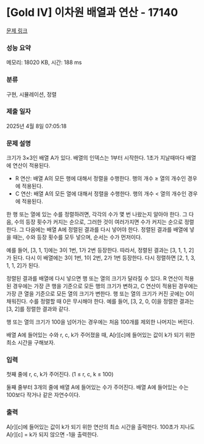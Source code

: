# [Gold IV] 이차원 배열과 연산 - 17140 

[문제 링크](https://www.acmicpc.net/problem/17140) 

### 성능 요약

메모리: 18020 KB, 시간: 188 ms

### 분류

구현, 시뮬레이션, 정렬

### 제출 일자

2025년 4월 8일 07:05:18

### 문제 설명

<p>크기가 3×3인 배열 A가 있다. 배열의 인덱스는 1부터 시작한다. 1초가 지날때마다 배열에 연산이 적용된다.</p>

<ul>
	<li>R 연산: 배열 A의 모든 행에 대해서 정렬을 수행한다. 행의 개수 ≥ 열의 개수인 경우에 적용된다.</li>
	<li>C 연산: 배열 A의 모든 열에 대해서 정렬을 수행한다. 행의 개수 < 열의 개수인 경우에 적용된다.</li>
</ul>

<p>한 행 또는 열에 있는 수를 정렬하려면, 각각의 수가 몇 번 나왔는지 알아야 한다. 그 다음, 수의 등장 횟수가 커지는 순으로, 그러한 것이 여러가지면 수가 커지는 순으로 정렬한다. 그 다음에는 배열 A에 정렬된 결과를 다시 넣어야 한다. 정렬된 결과를 배열에 넣을 때는, 수와 등장 횟수를 모두 넣으며, 순서는 수가 먼저이다.</p>

<p>예를 들어, [3, 1, 1]에는 3이 1번, 1가 2번 등장한다. 따라서, 정렬된 결과는 [3, 1, 1, 2]가 된다. 다시 이 배열에는 3이 1번, 1이 2번, 2가 1번 등장한다. 다시 정렬하면 [2, 1, 3, 1, 1, 2]가 된다.</p>

<p>정렬된 결과를 배열에 다시 넣으면 행 또는 열의 크기가 달라질 수 있다. R 연산이 적용된 경우에는 가장 큰 행을 기준으로 모든 행의 크기가 변하고, C 연산이 적용된 경우에는 가장 큰 열을 기준으로 모든 열의 크기가 변한다. 행 또는 열의 크기가 커진 곳에는 0이 채워진다. 수를 정렬할 때 0은 무시해야 한다. 예를 들어, [3, 2, 0, 0]을 정렬한 결과는 [3, 2]를 정렬한 결과와 같다.</p>

<p>행 또는 열의 크기가 100을 넘어가는 경우에는 처음 100개를 제외한 나머지는 버린다.</p>

<p>배열 A에 들어있는 수와 r, c, k가 주어졌을 때, A[r][c]에 들어있는 값이 k가 되기 위한 최소 시간을 구해보자.</p>

### 입력 

 <p>첫째 줄에 r, c, k가 주어진다. (1 ≤ r, c, k ≤ 100)</p>

<p>둘째 줄부터 3개의 줄에 배열 A에 들어있는 수가 주어진다. 배열 A에 들어있는 수는 100보다 작거나 같은 자연수이다.</p>

### 출력 

 <p>A[r][c]에 들어있는 값이 k가 되기 위한 연산의 최소 시간을 출력한다. 100초가 지나도 A[r][c] = k가 되지 않으면 -1을 출력한다.</p>

